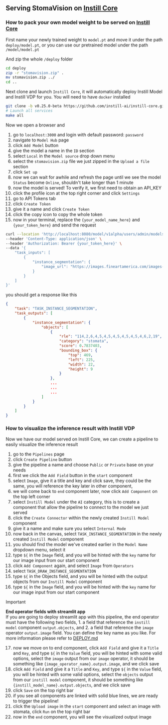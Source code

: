 ## Serving StomaVision on [Instill Core](https://github.com/instill-ai/instill-core)

### How to pack your own model weight to be served on [Instill Core](https://github.com/instill-ai/instill-core)

First name your newly trained weight to `model.pt` and move it under the path `deploy/model.pt`, or you can use our pretrained model under the path `/model/model.pt`

And zip the whole `/deploy` folder
```bash
cd deploy
zip -r "stomavision.zip" .
mv stomavision.zip ../
cd ..
```

Next clone and launch `Instill Core`, it will automatically deploy Instill Model and Instill VDP for you. You will need to have `docker` installed
```bash
git clone -b v0.25.0-beta https://github.com/instill-ai/instill-core.git && cd instill-core
# Launch all services
make all
```

Now we open a browser and
1. go to `localhost:3000` and login with default password: `password`
2. navigate to `Model Hub` page
3. click `Add Model` button
4. give the model a name in the `ID` section
5. select `Local` in the `Model source` drop down menu
6. select the `stomavision.zip` file we just zipped in the `Upload a file` section
7. click `Set up`
8. now we can wait for awhile and refresh the page until we see the model `Status` become `Online`, shouldn't take longer than 1 minute
9. now the model is served! To verify it, we first need to obtain an API_KEY
10. click the profile icon at the top right corner and click `Settings`
11. go to API Tokens tab
12. click `Create Token`
13. give it a name and click `Create Token`
14. click the copy icon to copy the whole token
15. now in your terminal, replace the `{your_model_name_here}` and `{your_token_here}` and send the request
```bash
curl --location 'http://localhost:8080/model/v1alpha/users/admin/models/{your_model_name_here}/trigger' \
--header 'Content-Type: application/json' \
--header 'Authorization: Bearer {your_token_here}' \
--data '{
    "task_inputs": [
        {
            "instance_segmentation": {
                "image_url": "https://images.fineartamerica.com/images-medium-large-5/stomata-on-epidermis-of-tulip-leaf-john-durhamscience-photo-library.jpg"
            }
        }
    ]
}'
```
you should get a response like this
```json
{
    "task": "TASK_INSTANCE_SEGMENTATION",
    "task_outputs": [
        {
            "instance_segmentation": {
                "objects": [
                    {
                        "rle": "114,2,6,4,5,4,5,4,5,4,5,4,5,4,6,2,19",
                        "category": "stomata",
                        "score": 0.7837403,
                        "bounding_box": {
                            "top": 469,
                            "left": 225,
                            "width": 22,
                            "height": 9
                        }
                    },
                    ...
                    ...
                    ...
                ]
            }
        }
    ]
}
```
### How to visualize the inference result with Instill VDP
Now we have our model served on Instill Core, we can create a pipeline to easily visualize the inference result
1. go to the `Pipelines` page
2. click `Create Pipeline` button
3. give the pipeline a name and choose `Public` or `Private` base on your needs
4. first we click the `Add Field` button in the `start` component
5. select `Image`, give it a title and key and click save, they could be the same, you will reference the key later in other component,
6. we will come back to `end` component later, now click `Add Component` on the top left corner
7. select `Instill Model` under the `AI` category, this is to create a component that allow the pipeline to connect to the model we just served
8. click the `Create Connector` within the newly created `Instill Model` component
9. give it a name and make sure you select `Internal Mode`
10. now back in the canvas, select `TASK_INSTANCE_SEGMENTATION` in the newly created `Instill Model` component
11. you should find the model we've created earlier in the `Model Name` dropdown menu, select it
12. type `${` in the `Image` field, and you will be hinted with the `key` name for our image input from our start component
13. click `Add Component` again, and select `Image` from `Operators`
14. select `TASK_DRAW_INSTANCE_SEGMENTATION`
15. type `${` in the Objects field, and you will be hinted with the output objects from our `Instill Model` component
16. type `${` in the `Image` field, and you will be hinted with the `key` name for our image input from our start component
> [!IMPORTANT]  
> **End operator fields with streamlit app**  
> If you are going to deploy streamlit app with this pipeline, the end operator must have the following two fields, 1. a field that reference the `instill model` component `output.objects`, and 2. a field that reference the `image` operator `output.image` field. You can define the key name as you like. For more information please refer to [DEPLOY.md](DEPLOY.md)
17. now we move on to end component, click `Add Field` and give it a `Title` and `Key`, and type `${` in the `Value` field, you will be hinted with some valid options, select the `image` output from our `image` operator, it should be something like `{image_operator_name}.output.image`, and we click save
18. click `Add Field` and give it a `Title` and `Key`, and type `${` in the `Value` field, you will be hinted with some valid options, select the `objects` output from our `instill model` component, it should be something like `{instill_model_name}.output.objects`, and we click save
19. click `Save` on the top right bar
20. if you see all components are linked with solid blue lines, we are ready to trigger the pipeline!
21. click the `Upload image` in the `start` component and select an image with stomata, click `Run` on the top right bar
22. now in the `end` component, you will see the visualized output image
